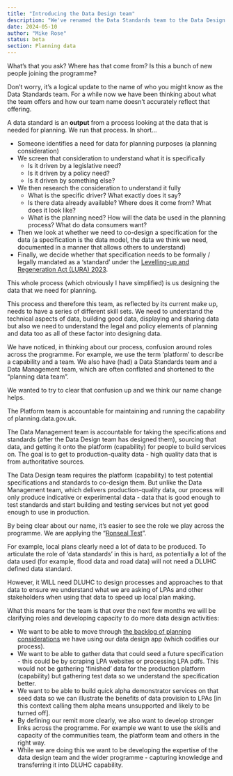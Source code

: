 ```yaml
---
title: "Introducing the Data Design team"
description: "We've renamed the Data Standards team to the Data Design team to more accurately reflect what they do."
date: 2024-05-10
author: "Mike Rose"
status: beta
section: Planning data
---
```


What’s that you ask? Where has that come from? Is this a bunch of new people joining the programme?

Don’t worry, it’s a logical update to the name of who you might know as the Data Standards team. For a while now we have been thinking about what the team offers and how our team name doesn’t accurately reflect that offering. 

A data standard is an **output** from a process looking at the data that is needed for planning. We run that process. In short…

* Someone identifies a need for data for planning purposes (a planning consideration)
* We screen that consideration to understand what it is specifically
    - Is it driven by a legislative need?
    - Is it driven by a policy need?
    - Is it driven by something else?
* We then research the consideration to understand it fully
    - What is the specific driver? What exactly does it say?
    - Is there data already available? Where does it come from? What does it look like?
    - What is the planning need? How will the data be used in the planning process? What do data consumers want?
* Then we look at whether we need to co-design a specification for the data (a specification is the data model, the data we think we need, documented in a manner that allows others to understand)
* Finally, we decide whether that specification needs to be formally / legally mandated as a ‘standard’ under the [Levelling-up and Regeneration Act (LURA) 2023](https://www.legislation.gov.uk/ukpga/2023/55/contents).

This whole process (which obviously I have simplified) is us designing the data that we need for planning.

This process and therefore this team, as reflected by its current make up, needs to have a series of different skill sets. We need to understand the technical aspects of data, building good data, displaying and sharing data but also we need to understand the legal and policy elements of planning and data too as all of these factor into designing data.

We have noticed, in thinking about our process, confusion around roles across the programme. For example, we use the term ‘platform’ to describe a capability and a team. We also have (had) a Data Standards team and a Data Management team, which are often conflated and shortened to the “planning data team”.

We wanted to try to clear that confusion up and we think our name change helps.

The Platform team is accountable for maintaining and running the capability of planning.data.gov.uk.

The Data Management team is accountable for taking the specifications and standards (after the Data Design team has designed them), sourcing that data, and getting it onto the platform (capability) for people to build services on. 
The goal is to get to production-quality data - high quality data that is from authoritative sources.

The Data Design team requires the platform (capability) to test potential specifications and standards to co-design them. But unlike the Data Management team, which delivers production-quality data, our process will only produce indicative or experimental data - data that is good enough to test standards and start building and testing services but not yet good enough to use in production.

By being clear about our name, it’s easier to see the role we play across the programme. We are applying the “[Ronseal Test](https://en.wikipedia.org/wiki/Does_exactly_what_it_says_on_the_tin)”.

For example, local plans clearly need a lot of data to be produced. To articulate the role of ‘data standards’ in this is hard, as potentially a lot of the data used (for example, flood data and road data) will not need a DLUHC defined data standard.

However, it WILL need DLUHC to design processes and approaches to that data to ensure we understand what we are asking of LPAs and other stakeholders when using that data to speed up local plan making.

What this means for the team is that over the next few months we will be clarifying roles and developing capacity to do more data design activities:

* We want to be able to move through [the backlog of planning considerations](https://considerations.planning-data.dev/planning-consideration/) we have using our data design app (which codifies our process). 
* We want to be able to gather data that could seed a future specification - this could be by scraping LPA websites or processing LPA pdfs. This would not be gathering ‘finished’ data for the production platform (capability) but gathering test data so we understand the specification better.
* We want to be able to build quick alpha demonstrator services on that seed data so we can illustrate the benefits of data provision to LPAs [in this context calling them alpha means unsupported and likely to be turned off].
* By defining our remit more clearly, we also want to develop stronger links across the programme. For example we want to use the skills and capacity of the communities team, the platform team and others in the right way.
* While we are doing this we want to be developing the expertise of the data design team and the wider programme - capturing knowledge and transferring it into DLUHC capability.
